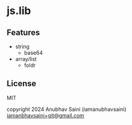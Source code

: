 # js.lib

## Features

- string
  - base64
- array/list
  - foldr

## License

MIT 

copyright 2024 Anubhav Saini (iamanubhavsaini) <iamanbhavsaini+git@gmail.com>
